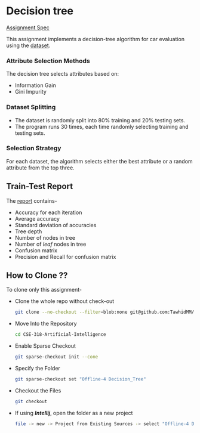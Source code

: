 # Decision tree
[Assignment Spec]()

This assignment implements a decision-tree algorithm for car evaluation using the [dataset]().

### Attribute Selection Methods

The decision tree selects attributes based on:
- Information Gain
- Gini Impurity

### Dataset Splitting

- The dataset is randomly split into 80% training and 20% testing sets.
- The program runs 30 times, each time randomly selecting training and testing sets.

### Selection Strategy

For each dataset, the algorithm selects either the best attribute or a random attribute from the top three.

## Train-Test Report
The [report]() contains-
- Accuracy for each iteration
- Average accuracy
- Standard deviation of accuracies
- Tree depth
- Number of nodes in tree
- Number of *leaf* nodes in tree
- Confusion matrix
- Precision and Recall for confusion matrix

## How to Clone ??

To clone only this assignment-

- Clone the whole repo without check-out
    ```bash
    git clone --no-checkout --filter=blob:none git@github.com:TawhidMM/CSE-318-Artificial-Intelligence.git
    ```
- Move Into the Repository
    ```bash
    cd CSE-318-Artificial-Intelligence
    ```
- Enable Sparse Checkout
    ```bash
    git sparse-checkout init --cone
    ```


- Specify the Folder


    ```bash
    git sparse-checkout set "Offline-4 Decision_Tree"
    ```

- Checkout the Files
    ```bash
    git checkout
    ```
- If using ***Intellij***, open the folder as a new project
    ```bash
    file -> new -> Project from Existing Sources -> select "Offline-4 Decision_Tree"
    ```